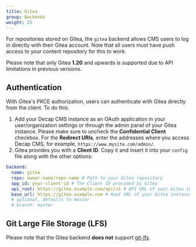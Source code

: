 ```yaml
---
title: Gitea
group: Backends
weight: 25
---
```


For repositories stored on Gitea, the `gitea` backend allows CMS users to log in directly with their Gitea account. Note that all users must have push access to your content repository for this to work.

Please note that only Gitea **1.20** and upwards is supported due to API limitations in previous versions.

## Authentication

With Gitea's PKCE authorization, users can authenticate with Gitea directly from the client. To do this:

1. Add your Decap CMS instance as an OAuth application in your user/organization settings or through the admin panel of your Gitea instance. Please make sure to uncheck the **Confidential Client** checkbox. For the **Redirect URIs**, enter the addresses where you access Decap CMS, for example, `https://www.mysite.com/admin/`.
2. Gitea provides you with a **Client ID**. Copy it and insert it into your `config` file along with the other options:

```yaml
backend:
  name: gitea
  repo: owner-name/repo-name # Path to your Gitea repository
  app_id: your-client-id # The Client ID provided by Gitea
  api_root: https://gitea.example.com/api/v1 # API URL of your Gitea instance
  base_url: https://gitea.example.com # Root URL of your Gitea instance
  # optional, defaults to master
  # branch: master
```

## Git Large File Storage (LFS)

Please note that the Gitea backend **does not** support [git-lfs](https://git-lfs.github.com/).
